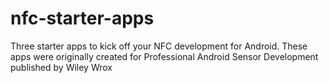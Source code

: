 nfc-starter-apps
================

Three starter apps to kick off your NFC development for Android. These apps were originally created for Professional Android Sensor Development published by Wiley Wrox
